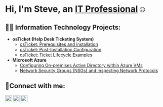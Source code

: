 <h1>Hi, I'm Steve, an <a href="https://linkedin.com/in/StevenNocent">IT Professional</a>☺</h1>

<h2>👨‍💻 Information Technology Projects:</h2>

- <b>osTicket (Help Desk Ticketing System)</b>
  - [osTicket: Prerequisites and Installation](https://github.com/stevennocent/osticket-prereqs)
  - [osTicket: Post-Installation Configuration](https://github.com/stevennocent/post-install-config)
  - [osTicket: Ticket Lifecycle Examples](https://github.com/stevennocent/ticket-lifecycle)
- <b>Microsoft Azure</b>
  - [Configuring On-premises Active Directory within Azure VMs](https://github.com/stevennocent/configure-ad)
  - [Network Security Groups (NSGs) and Inspecting Network Protocols](https://github.com/stevennocent/azure-network-protocols)

<h2>🤳Connect with me:</h2>

[<img align="left" alt="Josh | Twitter" width="22px" src="https://cdn.jsdelivr.net/npm/simple-icons@v3/icons/twitter.svg" />][twitter]
[<img align="left" alt="Josh | LinkedIn" width="22px" src="https://cdn.jsdelivr.net/npm/simple-icons@v3/icons/linkedin.svg" />][linkedin]
[<img align="left" alt="Josh | Instagram" width="22px" src="https://cdn.jsdelivr.net/npm/simple-icons@v3/icons/instagram.svg" />][instagram]

[twitter]: https://twitter.com/Josh
[instagram]: https://www.instagram.com/Josh
[linkedin]: https://linkedin.com/in/Josh
